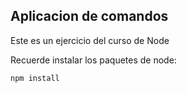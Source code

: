 ## Aplicacion de comandos

Este es un ejercicio del curso de Node

Recuerde instalar los paquetes de node:

```
npm install
```